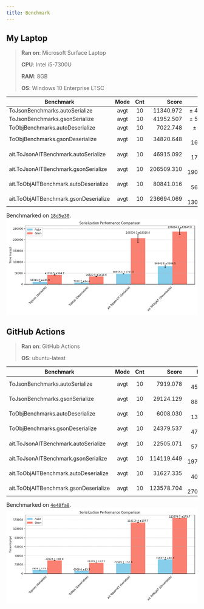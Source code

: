 ```yaml
---
title: Benchmark
---
```


## My Laptop

> **Ran on**: Microsoft Surface Laptop
>
> **CPU**: Intel i5-7300U
>
> **RAM**: 8GB
>
> **OS**: Windows 10 Enterprise LTSC

| Benchmark                             | Mode | Cnt |      Score |       Error | Units |
|---------------------------------------|:----:|:---:|-----------:|------------:|-------|
| ToJsonBenchmarks.autoSerialize        | avgt | 10  |  11340.972 |   ± 483.899 | ns/op |
| ToJsonBenchmarks.gsonSerialize        | avgt | 10  |  41952.507 |   ± 564.717 | ns/op |
| ToObjBenchmarks.autoDeserialize       | avgt | 10  |   7022.748 |    ± 94.389 | ns/op |
| ToObjBenchmarks.gsonDeserialize       | avgt | 10  |  34820.648 |  ± 1616.649 | ns/op |
| ait.ToJsonAITBenchmark.autoSerialize  | avgt | 10  |  46915.092 |  ± 1791.029 | ns/op |
| ait.ToJsonAITBenchmark.gsonSerialize  | avgt | 10  | 206509.310 | ± 19026.570 | ns/op |
| ait.ToObjAITBenchmark.autoDeserialize | avgt | 10  |  80841.016 |  ± 5698.545 | ns/op |
| ait.ToObjAITBenchmark.gsonDeserialize | avgt | 10  | 236694.069 | ± 13047.773 | ns/op |

Benchmarked on [`18d5e30`](https://github.com/DrTheodor/autojson/commit/18d5e302f23f07b8b1070451f15ef67f0c52a609).
![Performance comparison bar chart taken on my laptop](../../assets/performance_laptop.png)

## GitHub Actions

> **Ran on**: GitHub Actions
>
> **OS**: ubuntu-latest

| Benchmark                             | Mode | Cnt |      Score |     Error | Units |
|---------------------------------------|:----:|:---:|-----------:|----------:|-------|
| ToJsonBenchmarks.autoSerialize        | avgt | 10  |   7919.078 |  ± 45.224 | ns/op |
| ToJsonBenchmarks.gsonSerialize        | avgt | 10  |  29124.129 |  ± 88.776 | ns/op |
| ToObjBenchmarks.autoDeserialize       | avgt | 10  |   6008.030 |  ± 13.492 | ns/op |
| ToObjBenchmarks.gsonDeserialize       | avgt | 10  |  24379.537 |  ± 47.092 | ns/op |
| ait.ToJsonAITBenchmark.autoSerialize  | avgt | 10  |  22505.071 |  ± 57.624 | ns/op |
| ait.ToJsonAITBenchmark.gsonSerialize  | avgt | 10  | 114119.449 | ± 197.695 | ns/op |
| ait.ToObjAITBenchmark.autoDeserialize | avgt | 10  |  31627.335 |  ± 40.339 | ns/op |
| ait.ToObjAITBenchmark.gsonDeserialize | avgt | 10  | 123578.704 | ± 270.685 | ns/op |

Benchmarked on [`4e40fa8`](https://github.com/DrTheodor/autojson/commit/4e40fa8c7a779d4bdd3feae314f80f0785ecb827).
![Performance comparison bar chart taken with GitHub Actions](../../assets/performance_actions.png)